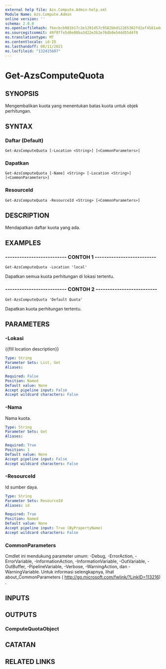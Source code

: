 ```yaml
---
external help file: Azs.Compute.Admin-help.xml
Module Name: Azs.Compute.Admin
online version: ''
schema: 2.0.0
ms.openlocfilehash: fbecbcb981b17c2e1291d57c9582bbd12265302fd2af4581a4db3e108099cd56
ms.sourcegitcommit: 49f8ffe5d8e08ba3d22e3b2e76db0e54dd55d4f0
ms.translationtype: MT
ms.contentlocale: id-ID
ms.lasthandoff: 08/11/2021
ms.locfileid: "132415607"
---
```

# Get-AzsComputeQuota

## SYNOPSIS
Mengembalikan kuota yang menentukan batas kuota untuk objek perhitungan.

## SYNTAX

### Daftar (Default)
```
Get-AzsComputeQuota [-Location <String>] [<CommonParameters>]
```

### Dapatkan
```
Get-AzsComputeQuota [-Name] <String> [-Location <String>] [<CommonParameters>]
```

### ResourceId
```
Get-AzsComputeQuota -ResourceId <String> [<CommonParameters>]
```

## DESCRIPTION
Mendapatkan daftar kuota yang ada.

## EXAMPLES

### -------------------------- CONTOH 1 --------------------------
```
Get-AzsComputeQuota -Location 'local'
```

Dapatkan semua kuota perhitungan di lokasi tertentu.

### -------------------------- CONTOH 2 --------------------------
```
Get-AzsComputeQuota 'Default Quota'
```

Dapatkan kuota perhitungan tertentu.

## PARAMETERS

### -Lokasi
{{fill location description}}

```yaml
Type: String
Parameter Sets: List, Get
Aliases: 

Required: False
Position: Named
Default value: None
Accept pipeline input: False
Accept wildcard characters: False
```

### -Nama
Nama kuota.

```yaml
Type: String
Parameter Sets: Get
Aliases: 

Required: True
Position: 1
Default value: None
Accept pipeline input: False
Accept wildcard characters: False
```

### -ResourceId
Id sumber daya.

```yaml
Type: String
Parameter Sets: ResourceId
Aliases: id

Required: True
Position: Named
Default value: None
Accept pipeline input: True (ByPropertyName)
Accept wildcard characters: False
```

### CommonParameters
Cmdlet ini mendukung parameter umum: -Debug, -ErrorAction, -ErrorVariable, -InformationAction, -InformationVariable, -OutVariable, -OutBuffer, -PipelineVariable, -Verbose, -WarningAction, dan -WarningVariable. Untuk informasi selengkapnya, lihat about_CommonParameters ( http://go.microsoft.com/fwlink/?LinkID=113216) .

## INPUTS

## OUTPUTS

### ComputeQuotaObject

## CATATAN

## RELATED LINKS

